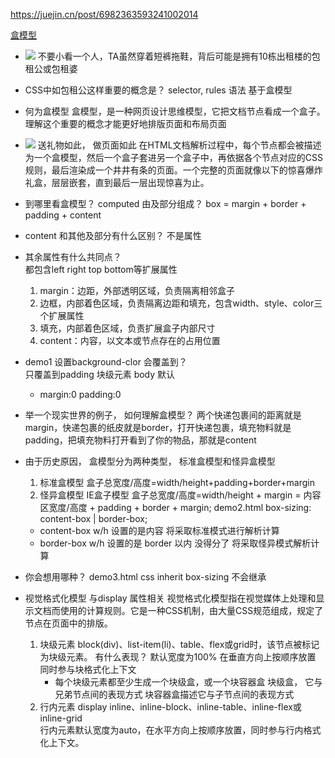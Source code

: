https://juejin.cn/post/6982363593241002014

[盒模型](https://juejin.cn/book/6850413616484040711/section/6850413616559685645)

- ![](https://p3-juejin.byteimg.com/tos-cn-i-k3u1fbpfcp/eba3f251677348ce975be5741f936bbe~tplv-k3u1fbpfcp-zoom-in-crop-mark:1304:0:0:0.awebp)
    不要小看一个人，TA虽然穿着短裤拖鞋，背后可能是拥有10栋出租楼的包租公或包租婆

- CSS中如包租公这样重要的概念是？
    selector, rules 语法
    基于盒模型

- 何为盒模型
    盒模型，是一种网页设计思维模型，它把文档节点看成一个盒子。
    理解这个重要的概念才能更好地排版页面和布局页面

- ![](https://p6-juejin.byteimg.com/tos-cn-i-k3u1fbpfcp/3e08dc7c450e4241a973605176a1a280~tplv-k3u1fbpfcp-zoom-in-crop-mark:1304:0:0:0.awebp)
    送礼物如此， 做页面如此
    在HTML文档解析过程中，每个节点都会被描述为一个盒模型，然后一个盒子套进另一个盒子中，再依据各个节点对应的CSS规则，最后渲染成一个井井有条的页面。一个完整的页面就像以下的惊喜爆炸礼盒，层层嵌套，直到最后一层出现惊喜为止。

- 到哪里看盒模型？
    computed
    由及部分组成？
    box = margin + border + padding + content

- content 和其他及部分有什么区别？
    不是属性
- 其余属性有什么共同点？    
    都包含left right top bottom等扩展属性
    1. margin：边距，外部透明区域，负责隔离相邻盒子
    2. 边框，内部着色区域，负责隔离边距和填充，包含width、style、color三个扩展属性
    3. 填充，内部着色区域，负责扩展盒子内部尺寸
    4. content：内容，以文本或节点存在的占用位置
- demo1  设置background-clor 会覆盖到？  
    只覆盖到padding 
    块级元素
    body 默认 
    *  margin:0  padding:0
- 举一个现实世界的例子， 如何理解盒模型？
    两个快递包裹间的距离就是margin，快递包裹的纸皮就是border，打开快递包裹，填充物料就是padding，把填充物料打开看到了你的物品，那就是content
- 由于历史原因， 盒模型分为两种类型， 标准盒模型和怪异盒模型
    1. 标准盒模型
        盒子总宽度/高度=width/height+padding+border+margin
    2. 怪异盒模型 IE盒子模型
        盒子总宽度/高度=width/height + margin = 内容区宽度/高度 + padding + border + margin;
    demo2.html
    box-sizing: content-box | border-box;
    - content-box   w/h  设置的是内容  将采取标准模式进行解析计算  
    - border-box   w/h   设置的是 border 以内 没得分了 将采取怪异模式解析计算

- 你会想用哪种？  demo3.html
    css inherit  box-sizing 不会继承

- 视觉格式化模型
    与display 属性相关
    视觉格式化模型指在视觉媒体上处理和显示文档而使用的计算规则。它是一种CSS机制，由大量CSS规范组成，规定了节点在页面中的排版。

    1. 块级元素
        block(div)、list-item(li)、table、flex或grid时，该节点被标记为块级元素。
        有什么表现？
            默认宽度为100%
            在垂直方向上按顺序放置
            同时参与块格式化上下文
        - 每个块级元素都至少生成一个块级盒，或一个块容器盒
            块级盒， 它与兄弟节点间的表现方式
            块容器盒描述它与子节点间的表现方式
    2. 行内元素
        display inline、inline-block、inline-table、inline-flex或inline-grid  
        行内元素默认宽度为auto，在水平方向上按顺序放置，同时参与行内格式化上下文。
        